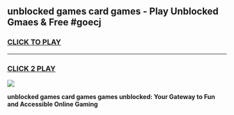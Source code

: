 
## unblocked games card games - Play Unblocked Gmaes & Free #goecj
<h3>
<a href="https://premium.freeplayer.one?title=unblocked_games_card_games&ref=01M">CLICK TO PLAY</a></h3>
<hr>

<h3>
<a href="https://premium.freeplayer.one?title=unblocked_games_card_games&ref=01M">CLICK 2 PLAY</a>
  
</h3>

<a href="https://premium.freeplayer.one?title=unblocked_games_card_games&ref=01M"><img src="https://clearcache.store/games.png"></a>


**unblocked games card games games unblocked: Your Gateway to Fun and Accessible Online Gaming**
